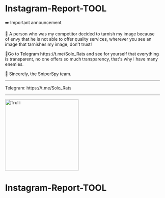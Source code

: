 # Instagram-Report-TOOL
➡️ Important announcement

🔻 A person who was my competitor decided to tarnish my image because of envy that he is not able to offer quality services, wherever you see an image that tarnishes my image, don't trust!
<p>
🔻Go to Telegram https://t.me/Solo_Rats and see for yourself that everything is transparent, no one offers so much transparency, that's why I have many enemies.
  <p>
🔺 Sincerely, the SniperSpy team.
<hr>
Telegram: https://t.me/Solo_Rats
<hr>
<img src="https://i.postimg.cc/Z0kWGWKm/sp2.jpg" alt="Trulli" width="239" height="232">

# Instagram-Report-TOOL

